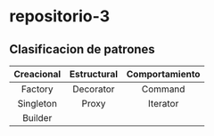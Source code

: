 # repositorio-3
## Clasificacion de patrones
| Creacional  | Estructural | Comportamiento|
| :-----:     |    :----:   |   :-----:     |
| Factory     | Decorator   | Command       |
| Singleton   | Proxy       | Iterator      |
| Builder     |             |               |

